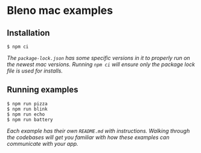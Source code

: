 # Bleno mac examples

## Installation
```
$ npm ci
````
*The `package-lock.json` has some specific versions in it to properly run on the newest mac versions. Running `npm ci` will ensure only the package lock file is used for installs.*

## Running examples
```
$ npm run pizza
$ npm run blink
$ npm run echo
$ npm run battery
```
*Each example has their own `README.md` with instructions. Walking through the codebases will get you familiar with how these examples can communicate with your app.*
